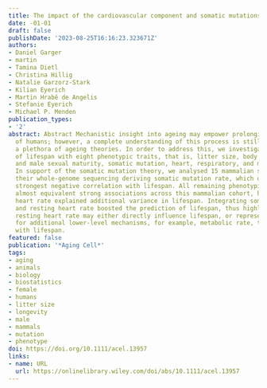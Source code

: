 ```yaml
---
title: The impact of the cardiovascular component and somatic mutations on ageing
date: -01-01
draft: false
publishDate: '2023-08-25T16:16:23.323671Z'
authors:
- Daniel Garger
- martin
- Tamina Dietl
- Christina Hillig
- Natalie Garzorz-Stark
- Kilian Eyerich
- Martin Hrabě de Angelis
- Stefanie Eyerich
- Michael P. Menden
publication_types:
- '2'
abstract: Abstract Mechanistic insight into ageing may empower prolonging the lifespan
  of humans; however, a complete understanding of this process is still lacking despite
  a plethora of ageing theories. In order to address this, we investigated the association
  of lifespan with eight phenotypic traits, that is, litter size, body mass, female
  and male sexual maturity, somatic mutation, heart, respiratory, and metabolic rate.
  In support of the somatic mutation theory, we analysed 15 mammalian species and
  their whole-genome sequencing deriving somatic mutation rate, which displayed the
  strongest negative correlation with lifespan. All remaining phenotypic traits showed
  almost equivalent strong associations across this mammalian cohort, however, resting
  heart rate explained additional variance in lifespan. Integrating somatic mutation
  and resting heart rate boosted the prediction of lifespan, thus highlighting that
  resting heart rate may either directly influence lifespan, or represents an epiphenomenon
  for additional lower-level mechanisms, for example, metabolic rate, that are associated
  with lifespan.
featured: false
publication: '*Aging Cell*'
tags:
- aging
- animals
- biology
- biostatistics
- female
- humans
- litter size
- longevity
- male
- mammals
- mutation
- phenotype
doi: https://doi.org/10.1111/acel.13957
links:
- name: URL
  url: https://onlinelibrary.wiley.com/doi/abs/10.1111/acel.13957
---
```


